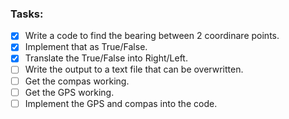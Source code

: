 ### Tasks: 
- [x] Write a code to find the bearing between 2 coordinare points.
- [X] Implement that as True/False.
- [X] Translate the True/False into Right/Left.
- [ ] Write the output to a text file that can be overwritten. 
- [ ] Get the compas working.
- [ ] Get the GPS working.
- [ ] Implement the GPS and compas into the code.
